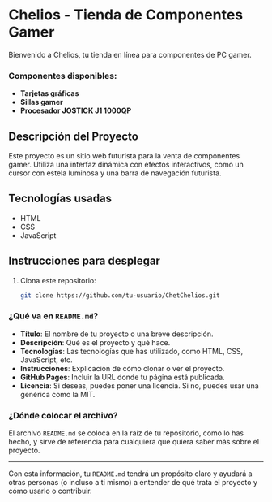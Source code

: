 # Chelios - Tienda de Componentes Gamer

Bienvenido a Chelios, tu tienda en línea para componentes de PC gamer.

### Componentes disponibles:
- **Tarjetas gráficas**
- **Sillas gamer**
- **Procesador JOSTICK J1 1000QP**

## Descripción del Proyecto

Este proyecto es un sitio web futurista para la venta de componentes gamer. Utiliza una interfaz dinámica con efectos interactivos, como un cursor con estela luminosa y una barra de navegación futurista.

## Tecnologías usadas
- HTML
- CSS
- JavaScript

## Instrucciones para desplegar

1. Clona este repositorio:
   ```bash
   git clone https://github.com/tu-usuario/ChetChelios.git

### ¿Qué va en `README.md`?

- **Título**: El nombre de tu proyecto o una breve descripción.
- **Descripción**: Qué es el proyecto y qué hace.
- **Tecnologías**: Las tecnologías que has utilizado, como HTML, CSS, JavaScript, etc.
- **Instrucciones**: Explicación de cómo clonar o ver el proyecto.
- **GitHub Pages**: Incluir la URL donde tu página está publicada.
- **Licencia**: Si deseas, puedes poner una licencia. Si no, puedes usar una genérica como la MIT.

### ¿Dónde colocar el archivo?
El archivo `README.md` se coloca en la raíz de tu repositorio, como lo has hecho, y sirve de referencia para cualquiera que quiera saber más sobre el proyecto.

---

Con esta información, tu `README.md` tendrá un propósito claro y ayudará a otras personas (o incluso a ti mismo) a entender de qué trata el proyecto y cómo usarlo o contribuir.
